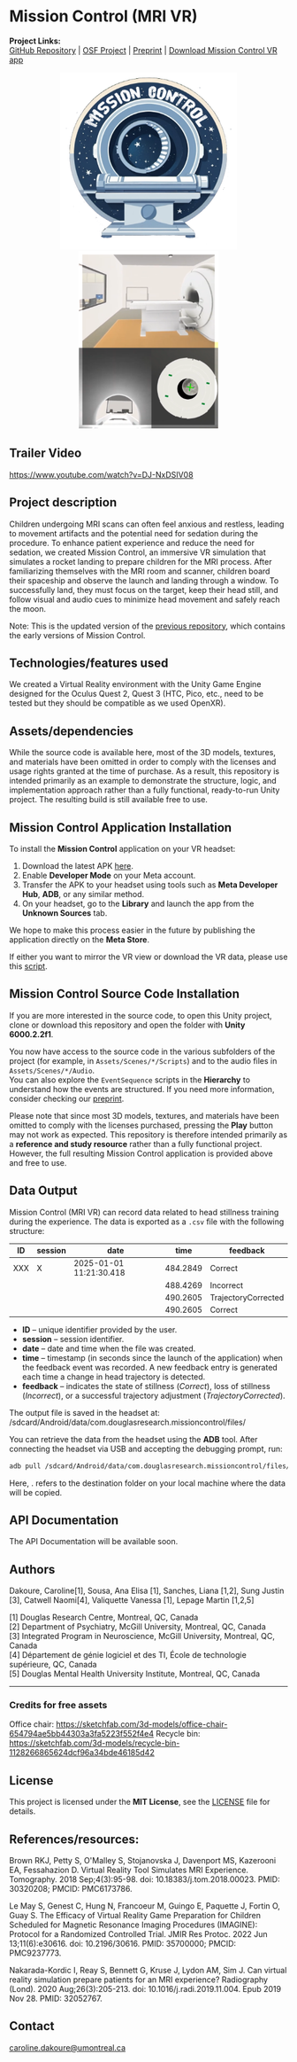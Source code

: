 # Mission Control (MRI VR)
**Project Links:**  
[GitHub Repository](https://github.com/CRISPGroup/Mission-Control-MRI-VR/) | [OSF Project](https://doi.org/10.17605/OSF.IO/NT4GX) | [Preprint]() | [Download Mission Control VR app](https://github.com/CRISPGroup/Mission-Control-MRI-VR/releases)

<div align="center">
<img height="320px" src="https://raw.githubusercontent.com/CRISPGroup/Mission-Control-MRI-VR/refs/heads/main/Submission/mission-control-logo.png">
    <img height="320px" src="https://raw.githubusercontent.com/CRISPGroup/Mission-Control-MRI-VR/refs/heads/main/Submission/MRIVR.png">
</div>

## Trailer Video
https://www.youtube.com/watch?v=DJ-NxDSIV08

## Project description
Children undergoing MRI scans can often feel anxious and restless, leading to movement artifacts and the potential need for sedation during the procedure. To enhance patient experience and reduce the need for sedation, we created Mission Control, an immersive VR simulation that simulates a rocket landing to prepare children for the MRI process. After familiarizing themselves with the MRI room and scanner, children board their spaceship and observe the launch and landing through a window. To successfully land, they must focus on the target, keep their head still, and follow visual and audio cues to minimize head movement and safely reach the moon.

Note: This is the updated version of the [previous repository](https://github.com/J-Scan/MRIExperience), which contains the early versions of Mission Control.

## Technologies/features used
We created a Virtual Reality environment with the Unity Game Engine designed for the Oculus Quest 2, Quest 3 (HTC, Pico, etc., need to be tested but they should be compatible as we used OpenXR).

## Assets/dependencies
While the source code is available here, most of the 3D models, textures, and materials have been omitted in order to comply with the licenses and usage rights granted at the time of purchase. As a result, this repository is intended primarily as an example to demonstrate the structure, logic, and implementation approach rather than a fully functional, ready-to-run Unity project. The resulting build is still available free to use.

## Mission Control Application Installation
To install the **Mission Control** application on your VR headset:

1. Download the latest APK [here](https://github.com/CRISPGroup/Mission-Control-MRI-VR/releases).
2. Enable **Developer Mode** on your Meta account.
3. Transfer the APK to your headset using tools such as **Meta Developer Hub**, **ADB**, or any similar method.
4. On your headset, go to the **Library** and launch the app from the **Unknown Sources** tab.

We hope to make this process easier in the future by publishing the application directly on the **Meta Store**.

If either you want to mirror the VR view or download the VR data, please use this [script](https://github.com/carodak/missioncontrol-view-mirrorer).

## Mission Control Source Code Installation
If you are more interested in the source code, to open this Unity project, clone or download this repository and open the folder with **Unity 6000.2.2f1**.

You now have access to the source code in the various subfolders of the project (for example, in `Assets/Scenes/*/Scripts`) and to the audio files in `Assets/Scenes/*/Audio`.  
You can also explore the `EventSequence` scripts in the **Hierarchy** to understand how the events are structured. If you need more information, consider checking our [preprint]().

Please note that since most 3D models, textures, and materials have been omitted to comply with the licenses purchased, pressing the **Play** button may not work as expected. This repository is therefore intended primarily as a **reference and study resource** rather than a fully functional project. However, the full resulting Mission Control application is provided above and free to use.

## Data Output

Mission Control (MRI VR) can record data related to head stillness training during the experience. The data is exported as a `.csv` file with the following structure:

| ID       | session  | date                      | time      | feedback             |
|----------|----------|--------------------------|-----------|----------------------|
| XXX | X  | 2025-01-01 11:21:30.418  | 484.2849  | Correct              |
|          |          |                          | 488.4269  | Incorrect            |
|          |          |                          | 490.2605  | TrajectoryCorrected  |
|          |          |                          | 490.2605  | Correct              |

- **ID** – unique identifier provided by the user.  
- **session** – session identifier.  
- **date** – date and time when the file was created.  
- **time** – timestamp (in seconds since the launch of the application) when the feedback event was recorded. A new feedback entry is generated each time a change in head trajectory is detected.  
- **feedback** – indicates the state of stillness (*Correct*), loss of stillness (*Incorrect*), or a successful trajectory adjustment (*TrajectoryCorrected*).

The output file is saved in the headset at:
/sdcard/Android/data/com.douglasresearch.missioncontrol/files/


You can retrieve the data from the headset using the **ADB** tool. After connecting the headset via USB and accepting the debugging prompt, run:

```bash
adb pull /sdcard/Android/data/com.douglasresearch.missioncontrol/files/ .
```

Here, . refers to the destination folder on your local machine where the data will be copied.


## API Documentation

The API Documentation will be available soon.

## Authors

Dakoure, Caroline[1], Sousa,  Ana Elisa [1], Sanches, Liana [1,2], Sung Justin [3], Catwell Naomi[4], Valiquette Vanessa [1], Lepage Martin [1,2,5]

[1] Douglas Research Centre, Montreal, QC, Canada  
[2] Department of Psychiatry, McGill University, Montreal, QC, Canada  
[3] Integrated Program in Neuroscience, McGill University, Montreal, QC, Canada  
[4] Département de génie logiciel et des TI, École de technologie supérieure, QC, Canada  
[5] Douglas Mental Health University Institute, Montreal, QC, Canada

---

### Credits for free assets
Office chair: https://sketchfab.com/3d-models/office-chair-654794ae5bb44303a3fa5223f552f4e4
Recycle bin: https://sketchfab.com/3d-models/recycle-bin-1128266865624dcf96a34bde46185d42


## License

This project is licensed under the **MIT License**, see the [LICENSE](./LICENSE.md) file for details.


## References/resources:

Brown RKJ, Petty S, O'Malley S, Stojanovska J, Davenport MS, Kazerooni EA, Fessahazion D. Virtual Reality Tool Simulates MRI Experience. Tomography. 2018 Sep;4(3):95-98. doi: 10.18383/j.tom.2018.00023. PMID: 30320208; PMCID: PMC6173786.

Le May S, Genest C, Hung N, Francoeur M, Guingo E, Paquette J, Fortin O, Guay S. The Efficacy of Virtual Reality Game Preparation for Children Scheduled for Magnetic Resonance Imaging Procedures (IMAGINE): Protocol for a Randomized Controlled Trial. JMIR Res Protoc. 2022 Jun 13;11(6):e30616. doi: 10.2196/30616. PMID: 35700000; PMCID: PMC9237773.

Nakarada-Kordic I, Reay S, Bennett G, Kruse J, Lydon AM, Sim J. Can virtual reality simulation prepare patients for an MRI experience? Radiography (Lond). 2020 Aug;26(3):205-213. doi: 10.1016/j.radi.2019.11.004. Epub 2019 Nov 28. PMID: 32052767.

## Contact
caroline.dakoure@umontreal.ca